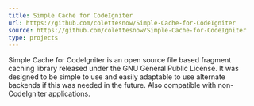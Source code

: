 ```yaml
---
title: Simple Cache for CodeIgniter
url: https://github.com/colettesnow/Simple-Cache-for-CodeIgniter
source: https://github.com/colettesnow/Simple-Cache-for-CodeIgniter
type: projects
---
```


Simple Cache for CodeIgniter is an open source file based fragment caching library released under the GNU General Public License. It was designed to be simple to use and easily adaptable to use alternate backends if this was needed in the future. Also compatible with non-CodeIgniter applications.